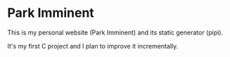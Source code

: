 # Park Imminent

This is my personal website (Park Imminent) and its static generator (pipi).

It's my first C project and I plan to improve it incrementally.

